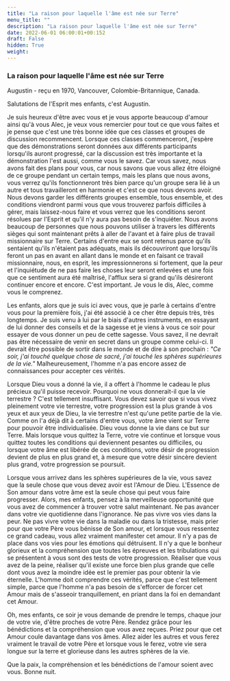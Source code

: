 ```yaml
---
title: "La raison pour laquelle l'âme est née sur Terre"
menu_title: ""
description: "La raison pour laquelle l'âme est née sur Terre"
date: 2022-06-01 06:00:01+00:152
draft: False
hidden: True
weight:
---
```

### La raison pour laquelle l'âme est née sur Terre

Augustin - reçu en 1970, Vancouver, Colombie-Britannique, Canada.

Salutations de l'Esprit mes enfants, c'est Augustin.

Je suis heureux d'être avec vous et je vous apporte beaucoup d'amour ainsi qu'à vous Alec, je veux vous remercier pour tout ce que vous faites et je pense que c'est une très bonne idée que ces classes et groupes de discussion recommencent. Lorsque ces classes commenceront, j'espère que des démonstrations seront données aux différents participants lorsqu'ils auront progressé, car la discussion est très importante et la démonstration l'est aussi, comme vous le savez. Car vous savez, nous avons fait des plans pour vous, car nous savons que vous allez être éloigné de ce groupe pendant un certain temps, mais les plans que nous avons, vous verrez qu'ils fonctionneront très bien parce qu'un groupe sera lié à un autre et tous travailleront en harmonie et c'est ce que nous devons avoir. Nous devons garder les différents groupes ensemble, tous ensemble, et des conditions viendront parmi vous que vous trouverez parfois difficiles à gérer, mais laissez-nous faire et vous verrez que les conditions seront résolues par l'Esprit et qu'il n'y aura pas besoin de s'inquiéter. Nous avons beaucoup de personnes que nous pouvons utiliser à travers les différents sièges qui sont maintenant prêts à aller de l'avant et à faire plus de travail missionnaire sur Terre. Certains d'entre eux se sont retenus parce qu'ils sentaient qu'ils n'étaient pas adéquats, mais ils découvriront que lorsqu'ils feront un pas en avant en allant dans le monde et en faisant ce travail missionnaire, nous, en esprit, les impressionnerons si fortement, que la peur et l'inquiétude de ne pas faire les choses leur seront enlevées et une fois que ce sentiment aura été maîtrisé, l'afflux sera si grand qu'ils désireront continuer encore et encore. C'est important. Je vous le dis, Alec, comme vous le comprenez.

Les enfants, alors que je suis ici avec vous, que je parle à certains d'entre vous pour la première fois, j'ai été associé à ce cher être depuis très, très longtemps. Je suis venu à lui par le biais d'autres instruments, en essayant de lui donner des conseils et de la sagesse et je viens à vous ce soir pour essayer de vous donner un peu de cette sagesse. Vous savez, il ne devrait pas être nécessaire de venir en secret dans un groupe comme celui-ci. Il devrait être possible de sortir dans le monde et de dire à son prochain : *"Ce soir, j'ai touché quelque chose de sacré, j'ai touché les sphères supérieures de la vie."* Malheureusement, l'homme n'a pas encore assez de connaissances pour accepter ces vérités.

Lorsque Dieu vous a donné la vie, il a offert à l'homme le cadeau le plus précieux qu'il puisse recevoir. Pourquoi ne vous donnerait-il que la vie terrestre ? C'est tellement insuffisant. Vous devez savoir que si vous vivez pleinement votre vie terrestre, votre progression est la plus grande à vos yeux et aux yeux de Dieu, la vie terrestre n'est qu'une petite partie de la vie. Comme on l'a déjà dit à certains d'entre vous, votre âme vient sur Terre pour pouvoir être individualisée. Dieu vous donne la vie dans ce but sur Terre. Mais lorsque vous quittez la Terre, votre vie continue et lorsque vous quittez toutes les conditions qui deviennent pesantes ou difficiles, ou lorsque votre âme est libérée de ces conditions, votre désir de progression devient de plus en plus grand et, à mesure que votre désir sincère devient plus grand, votre progression se poursuit.

Lorsque vous arrivez dans les sphères supérieures de la vie, vous savez que la seule chose que vous devez avoir est l'Amour de Dieu. L'Essence de Son amour dans votre âme est la seule chose qui peut vous faire progresser. Alors, mes enfants, pensez à la merveilleuse opportunité que vous avez de commencer à trouver votre salut maintenant. Ne pas avancer dans votre vie quotidienne dans l'ignorance. Ne pas vivre vos vies dans la peur. Ne pas vivre votre vie dans la maladie ou dans la tristesse, mais prier pour que votre Père vous bénisse de Son amour, et lorsque vous ressentez ce grand cadeau, vous allez vraiment manifester cet amour. Il n'y a pas de place dans vos vies pour les émotions qui détruisent. Il n'y a que le bonheur glorieux et la compréhension que toutes les épreuves et les tribulations qui se présentent à vous sont des tests de votre progression. Réaliser que vous avez de la peine, réaliser qu'il existe une force bien plus grande que celle dont vous avez la moindre idée est le premier pas pour obtenir la vie éternelle. L'homme doit comprendre ces vérités, parce que c'est tellement simple, parce que l'homme n'a pas besoin de s'efforcer de forcer cet Amour mais de s'asseoir tranquillement, en priant dans la foi en demandant cet Amour.

Oh, mes enfants, ce soir je vous demande de prendre le temps, chaque jour de votre vie, d'être proches de votre Père. Rendez grâce pour les bénédictions et la compréhension que vous avez reçues. Priez pour que cet Amour coule davantage dans vos âmes. Allez aider les autres et vous ferez vraiment le travail de votre Père et lorsque vous le ferez, votre vie sera longue sur la terre et glorieuse dans les autres sphères de la vie.

Que la paix, la compréhension et les bénédictions de l'amour soient avec vous. Bonne nuit.
